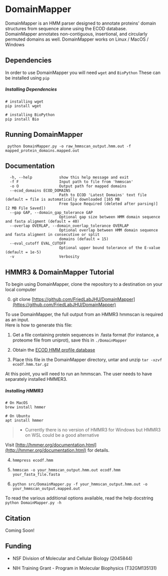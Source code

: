 # DomainMapper
DomainMapper is an HMM parser designed to annotate proteins' domain structures from sequence alone using the ECOD database.  
DomainMapper annotates non-contiguous, insertional, and circularly permuted domains as well.
DomainMapper works on Linux / MacOS / Windows

## Dependencies

In order to use DomainMapper you will need ```wget``` and  ```BioPython```
These can be installed using ```pip```

##### Installing Dependencies
```
# installing wget
pip install wget

# installing BioPython
pip install Bio
```

## Running DomainMapper

``` python DomainMapper.py -o raw_hmmscan_output.hmm.out -f mapped_protein_domains.mapped.out```

## Documentation

```
  -h, --help            show this help message and exit
  -f F                  Input path to file from 'hmmscan'
  -o O                  Output path for mapped domains
  --ecod_domains ECOD_DOMAINS
                        Path to ECOD 'Latest Domains' text file (default = file is automatically downloaded [165 MB
                        Free Space Required (deleted after parsing)] [2 MB File Saved])
  --gap GAP, --domain_gap_tolerance GAP
                        Optional gap size between HMM domain sequence and fasta aligment (default = 40)
  --overlap OVERLAP, --domain_overlap_tolerance OVERLAP
                        Optional overlap between HMM domain sequence and fasta aligment in consecutive or split
                        domains (default = 15)
  --eval_cutoff EVAL_CUTOFF
                        Optional upper bound tolerance of the E-value (default = 1e-5)
  -v                    Verbosity
```

## HMMR3 & DomainMapper Tutorial

To begin using DomainMapper, clone the repository to a destination on your local computer

0) git clone [https://github.com/FriedLabJHU/DomainMapper](https://github.com/FriedLabJHU/DomainMapper)

To use DomainMapper, the full output from an HMMR3 hmmscan is required as an input.  
Here is how to generate this file:

1) Get a file containing protein sequences in .fasta format (for instance, a proteome file from uniprot), save this in ```./DomainMapper```

2) Obtain the [ECOD HMM profile database](http://prodata.swmed.edu/ecod/distributions/ecodf.hmm.tar.gz)

3) Place this file in the DomainMapper directory, untar and unzip ```tar -xzvf ecodf.hmm.tar.gz```

At this point, you will need to run an hmmscan.  The user needs to have separately installed HMMER3.

##### Installing HMMR3
```
# On MacOS
brew install hmmer

# On Ubuntu
apt install hmmer
```
> * Currently there is no version of HMMR3 for Windows but HMMR3 on WSL could be a good alternative

Visit [http://hmmer.org/documentation.html](http://hmmer.org/documentation.html) for details.

4) ```hmmpress ecodf.hmm```

5) ```hmmscan -o your_hmmscan_output.hmm.out ecodf.hmm your_fasta_file.fasta```

6) ```python src/DomainMapper.py -f your_hmmscan_output.hmm.out -o your_hmmscan_output.mapped.out```

To read the various additional options available, read the help docstring
```python DomainMapper.py -h```

## Citation

Coming Soon!

## Funding

* NSF Division of Molecular and Cellular Biology (2045844)

* NIH Training Grant - Program in Molecular Biophysics (T32GM135131)
